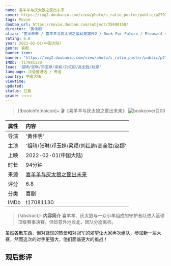 ```yaml
---
name: 喜羊羊与灰太狼之筐出未来
cover: https://img2.doubanio.com/view/photo/s_ratio_poster/public/p2797468943.jpg
tags: Movie
douban_url: https://movie.douban.com/subject/35608160/
director: '黄伟明'
alias: "筐出未来 / 喜羊羊与灰太狼之运动英雄传2 / Dunk For Future / Pleasant Goat and Big Big Wolf: Dunk for Future"
rating: 6.8
year: 2022-02-01(中国大陆)
genre: 喜剧
banner_icon: 
banner: "https://img2.doubanio.com/view/photo/s_ratio_poster/public/p2797468943.jpg"
IMDb:  t17081130
lead: '祖晴/张琳/邓玉婷/梁颖/刘红韵/高全胜/赵娜' 
language: 汉语普通话 / 粤语 
country: 中国大陆 
viewtime:
updated: 
status: 已看
grade: ⭐️⭐️⭐️⭐️
---
```

> [!bookinfo|noicon]+ 🎬《喜羊羊与灰太狼之筐出未来》
> ![bookcover|200](https://img2.doubanio.com/view/photo/s_ratio_poster/public/p2797468943.jpg)
>
| 属性 | 内容                                       |
|:---- |:------------------------------------------ |
| 导演 | '黄伟明'                         |
| 主演 | '祖晴/张琳/邓玉婷/梁颖/刘红韵/高全胜/赵娜'                             |
| 上映 | 2022-02-01(中国大陆)                             |
| 时长 | 94分钟                   |
| 来源 | [喜羊羊与灰太狼之筐出未来](https://movie.douban.com/subject/35608160/) |
| 评分 | 6.8                           |
| 分类 | 喜剧                            |
| IMDb | t17081130                             | 

> [!abstract]- **内容简介**
>  喜羊羊、灰太狼与一众小羊组成的守护者队进入篮球顶级赛事决赛，但却意外地败北，团队分崩离析。

















虽然各散东西，但对篮球的热爱和对冠军的渴望让大家再次组队，参加新一届大赛，然而这次的对手更强大，他们面临更大的挑战！
>  
## 观后影评
